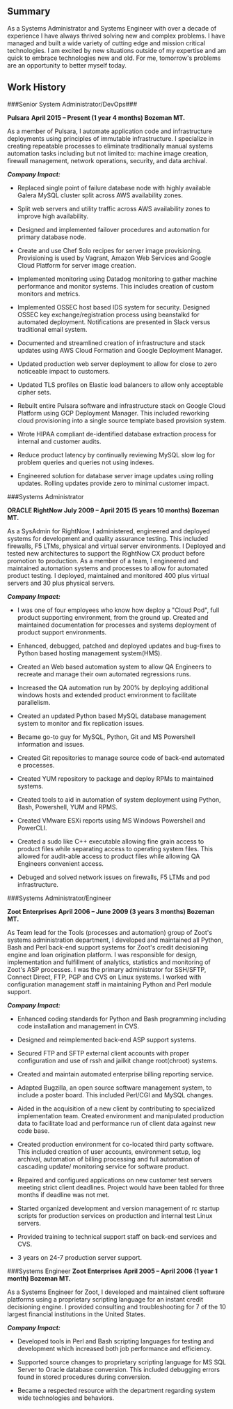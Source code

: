 ## Summary

As a Systems Administrator and Systems Engineer with over a decade of experience
I have always thrived solving new and complex problems. I have managed and built a
wide variety of cutting edge and mission critical technologies. I am excited
by new situations outside of my expertise and am quick to embrace technologies
new and old. For me, tomorrow's problems are an opportunity to better myself
today.


## Work History

###Senior System Administrator/DevOps###

__Pulsara__
__April 2015 – Present (1 year 4 months)                               Bozeman MT.__

As a member of Pulsara, I automate application code and infrastructure
deployments using principles of immutable infrastructure. I specialize in
creating repeatable processes to eliminate traditionally manual systems
automation tasks including but not limited to: machine image creation,
firewall management, network operations, security, and data archival.


**_Company Impact:_**

* Replaced single point of failure database node with highly available
  Galera MySQL cluster split across AWS availability zones.

* Split web servers and utility traffic across AWS availability zones to
  improve high availability.

* Designed and implemented failover procedures and automation for primary
  database node.

* Create and use Chef Solo recipes for server image provisioning.
  Provisioning is used by Vagrant, Amazon Web Services and Google Cloud
  Platform for server image creation.

* Implemented monitoring using Datadog monitoring to gather machine
  performance and monitor systems.  This includes creation of custom monitors
  and metrics.

* Implemented OSSEC host based IDS system for security.  Designed OSSEC
  key exchange/registration process using beanstalkd for automated deployment.
  Notifications are presented in Slack versus traditional email system.

* Documented and streamlined creation of infrastructure and stack updates
  using AWS Cloud Formation and Google Deployment Manager.

* Updated production web server deployment to allow for close to zero
  noticeable impact to customers.

* Updated TLS profiles on Elastic load balancers to allow only acceptable
  cipher sets.

* Rebuilt entire Pulsara software and infrastructure stack on Google Cloud
  Platform using GCP Deployment Manager.  This included reworking cloud
  provisioning into a single source template based provision system.

* Wrote HIPAA compliant de-identified database extraction process for
  internal and customer audits.

* Reduce product latency by continually reviewing MySQL slow log for
  problem queries and queries not using indexes.

* Engineered solution for database server image updates using rolling updates.
  Rolling updates provide zero to minimal customer impact.



###Systems Administrator

__ORACLE RightNow__
__July 2009 – April 2015 (5 years 10 months)                           Bozeman MT.__

As a SysAdmin for RightNow, I administered, engineered and deployed systems
for development and quality assurance testing. This included firewalls, F5 LTMs,
physical and virtual server environments.  I Deployed and tested new
architectures to support the RightNow CX product before promotion to production.
As a member of a team, I engineered and maintained automation systems and
processes to allow for automated product testing. I deployed, maintained and
monitored 400 plus virtual servers and 30 plus physical servers.


**_Company Impact:_**


* I was one of four employees who know how deploy a "Cloud Pod", full
  product supporting environment, from the ground up. Created and maintained
  documentation for processes and systems deployment of product support
  environments.

* Enhanced, debugged, patched and deployed updates and bug-fixes to Python based
  hosting management system(HMS).

* Created an Web based automation system to allow QA Engineers to recreate
  and manage their own automated regressions runs.

* Increased the QA automation run by 200% by deploying additional windows
  hosts and extended product environment to facilitate parallelism.

* Created an updated Python based MySQL database management system to monitor
  and fix replication issues.

* Became go-to guy for MySQL, Python, Git and MS Powershell information and
  issues.

* Created Git repositories to manage source code of back-end automated e
  processes.

* Created YUM repository to package and deploy RPMs to maintained systems.

* Created tools to aid in automation of system deployment using Python, Bash,
  Powershell, YUM and RPMS.

* Created VMware ESXi reports using MS Windows Powershell and PowerCLI.

* Created a sudo like C++ executable allowing fine grain access to product
  files while separating access to operating system files. This allowed for
  audit-able access to product files while allowing QA Engineers convenient
  access.

* Debuged and solved network issues on firewalls, F5 LTMs and pod infrastructure.




###Systems Administrator/Engineer

__Zoot Enterprises__
__April 2006 – June 2009 (3 years 3 months)                            Bozeman MT.__

As Team lead for the Tools (processes and automation) group of Zoot's
systems administration department, I developed and maintained all Python, Bash
and Perl back-end support systems for Zoot's credit decisioning engine and loan
origination platform. I was responsible for design, implementation and
fulfillment of analytics, statistics and monitoring of Zoot's ASP processes. I
was the primary administrator for SSH/SFTP, Connect Direct, FTP, PGP and CVS on
Linux systems. I worked with configuration management staff in maintaining
Python and Perl module support.


**_Company Impact:_**

* Enhanced coding standards for Python and Bash programming including code
  installation and management in CVS.

* Designed and reimplemented back-end ASP support systems.

* Secured FTP and SFTP external client accounts with proper configuration and
  use of rssh and jailkit change root(chroot) systems.

* Created and maintain automated enterprise billing reporting service.

* Adapted Bugzilla, an open source software management system, to include a
  poster board. This included Perl/CGI and MySQL changes.

* Aided in the acquisition of a new client by contributing to specialized
  implementation team. Created environment and manipulated production data to
  facilitate load and performance run of client data against new code base.

* Created production environment for co-located third party software. This
  included creation of user accounts, environment setup, log archival,
  automation of billing processing and full automation of cascading update/
  monitoring service for software product.

* Repaired and configured applications on new customer test servers meeting
  strict client deadlines. Project would have been tabled for three months if
  deadline was not met.

* Started organized development and version management of rc startup scripts
  for production services on production and internal test Linux servers.

* Provided training to technical support staff on back-end services and CVS.

* 3 years on 24-7 production server support.




###Systems Engineer
__Zoot Enterprises__
__April 2005 – April 2006 (1 year 1 month)                             Bozeman MT.__

As a Systems Engineer for Zoot, I developed and maintained client software
platforms using a proprietary scripting language for an instant credit
decisioning engine. I provided consulting and troubleshooting for 7 of the 10
largest financial institutions in the United States.


**_Company Impact:_**

* Developed tools in Perl and Bash scripting languages for testing and
  development which increased both job performance and efficiency.

* Supported source changes to proprietary scripting language for MS SQL Server
  to Oracle database conversion. This included debugging errors found in
  stored procedures during conversion.

* Became a respected resource with the department regarding system wide
  technologies and behaviors.
